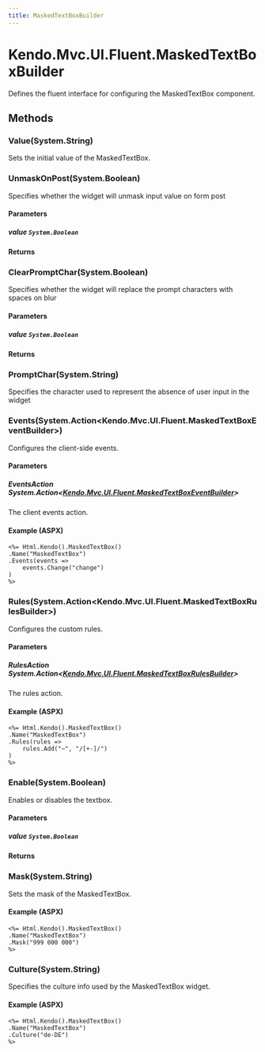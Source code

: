 ```yaml
---
title: MaskedTextBoxBuilder
---
```


# Kendo.Mvc.UI.Fluent.MaskedTextBoxBuilder
Defines the fluent interface for configuring the MaskedTextBox component.




## Methods


### Value(System.String)
Sets the initial value of the MaskedTextBox.





### UnmaskOnPost(System.Boolean)
Specifies whether the widget will unmask input value on form post


#### Parameters

##### value `System.Boolean`




#### Returns




### ClearPromptChar(System.Boolean)
Specifies whether the widget will replace the prompt characters with spaces on blur


#### Parameters

##### value `System.Boolean`




#### Returns




### PromptChar(System.String)
Specifies the character used to represent the absence of user input in the widget





### Events(System.Action\<Kendo.Mvc.UI.Fluent.MaskedTextBoxEventBuilder\>)
Configures the client-side events.


#### Parameters

##### EventsAction System.Action<[Kendo.Mvc.UI.Fluent.MaskedTextBoxEventBuilder](/api/aspnet-mvc/Kendo.Mvc.UI.Fluent/MaskedTextBoxEventBuilder)>
The client events action.




#### Example (ASPX)
    <%= Html.Kendo().MaskedTextBox()
    .Name("MaskedTextBox")
    .Events(events =>
        events.Change("change")
    )
    %>


### Rules(System.Action\<Kendo.Mvc.UI.Fluent.MaskedTextBoxRulesBuilder\>)
Configures the custom rules.


#### Parameters

##### RulesAction System.Action<[Kendo.Mvc.UI.Fluent.MaskedTextBoxRulesBuilder](/api/aspnet-mvc/Kendo.Mvc.UI.Fluent/MaskedTextBoxRulesBuilder)>
The rules action.




#### Example (ASPX)
    <%= Html.Kendo().MaskedTextBox()
    .Name("MaskedTextBox")
    .Rules(rules =>
        rules.Add("~", "/[+-]/")
    )
    %>


### Enable(System.Boolean)
Enables or disables the textbox.


#### Parameters

##### value `System.Boolean`




#### Returns




### Mask(System.String)
Sets the mask of the MaskedTextBox.




#### Example (ASPX)
    <%= Html.Kendo().MaskedTextBox()
    .Name("MaskedTextBox")
    .Mask("999 000 000")
    %>


### Culture(System.String)
Specifies the culture info used by the MaskedTextBox widget.




#### Example (ASPX)
    <%= Html.Kendo().MaskedTextBox()
    .Name("MaskedTextBox")
    .Culture("de-DE")
    %>



